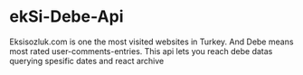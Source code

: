 # ekSi-Debe-Api
 Eksisozluk.com is one the most visited websites in Turkey. And Debe means most rated user-comments-entries. This api lets you reach debe datas querying spesific dates and react archive
